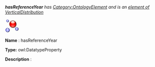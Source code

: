 ___hasReferenceYear__ 
 has
 [Category:OntologyElement](../../Category/OntologyElement "Category:OntologyElement") 
 and is an
 [element of](../../Property/ElementOf "Property:ElementOf") 
[VerticalDistribution](../../Submissions/VerticalDistribution "Submissions:VerticalDistribution")_




  





[![DatatypeProperty](../public/images/thumb/a/a5/DatatypeProperty.gif/45px-DatatypeProperty.gif)](../../Image/DatatypeProperty.gif "DatatypeProperty")


__Name__ 
 : hasReferenceYear
 



__Type:__ 
 owl:DatatypeProperty
 



__Description__ 
 :